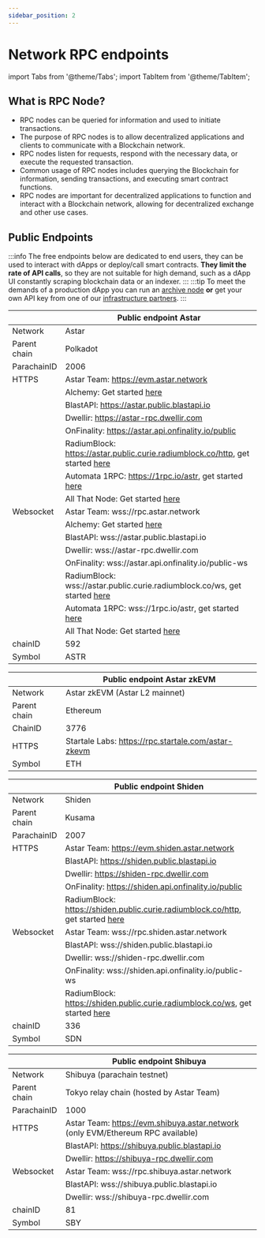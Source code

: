 ```yaml
---
sidebar_position: 2
---
```


# Network RPC endpoints

import Tabs from '@theme/Tabs';
import TabItem from '@theme/TabItem';


## What is RPC Node?
* RPC nodes can be queried for information and used to initiate transactions.
* The purpose of RPC nodes is to allow decentralized applications and clients to communicate with a Blockchain network.
* RPC nodes listen for requests, respond with the necessary data, or execute the requested transaction. 
* Common usage of RPC nodes includes querying the Blockchain for information, sending transactions, and executing smart contract functions.
* RPC nodes are important for decentralized applications to function and interact with a Blockchain network, allowing for decentralized exchange and other use cases.

## Public Endpoints

:::info
The free endpoints below are dedicated to end users, they can be used to interact with dApps or deploy/call smart contracts.
<b>They limit the rate of API calls</b>, so they are not suitable for high demand, such as a dApp UI constantly scraping blockchain data or an indexer.
:::
:::tip
To meet the demands of a production dApp you can run an [archive node](/docs/build/nodes/archive-node/) **or** get your own API key from one of our [infrastructure partners](/docs/build/integrations/node-providers).
:::

<Tabs>
<TabItem value="astar" label="Astar Network" default>

|   | Public endpoint Astar |
| --- | --- |
| Network | Astar |
| Parent chain | Polkadot |
| ParachainID | 2006 |
| HTTPS | Astar Team: https://evm.astar.network |
|         | Alchemy: Get started [here](https://www.alchemy.com/astar) |
|         | BlastAPI: https://astar.public.blastapi.io |
|         | Dwellir: https://astar-rpc.dwellir.com |
|         | OnFinality: https://astar.api.onfinality.io/public |
|         | RadiumBlock: https://astar.public.curie.radiumblock.co/http, get started [here](https://www.radiumblock.com) |
|         | Automata 1RPC: https://1rpc.io/astr, get started [here](https://www.1rpc.io) |
|         | All That Node: Get started [here](https://www.allthatnode.com/protocol/astar.dsrv) |
| Websocket | Astar Team: wss://rpc.astar.network |
|           | Alchemy: Get started [here](https://www.alchemy.com/astar) |
|           | BlastAPI: wss://astar.public.blastapi.io |
|           | Dwellir: wss://astar-rpc.dwellir.com |
|           | OnFinality: wss://astar.api.onfinality.io/public-ws |
|           | RadiumBlock: wss://astar.public.curie.radiumblock.co/ws, get started [here](https://www.radiumblock.com) |
|           | Automata 1RPC: wss://1rpc.io/astr, get started [here](https://www.1rpc.io) |
|           | All That Node: Get started [here](https://www.allthatnode.com/protocol/astar.dsrv) |
| chainID | 592 |
| Symbol | ASTR |

</TabItem>

<TabItem value="astarzk" label="Astar zkEVM" default>

|   | Public endpoint Astar zkEVM |
| --- | --- |
| Network | Astar zkEVM (Astar L2 mainnet) |
| Parent chain | Ethereum |
| ChainID | 3776 |
| HTTPS | Startale Labs: https://rpc.startale.com/astar-zkevm |
| Symbol | ETH |

</TabItem>

<TabItem value="shiden" label="Shiden Network" default>

|   | Public endpoint Shiden |
| --- | --- |
| Network | Shiden |
| Parent chain | Kusama |
| ParachainID | 2007 |
| HTTPS | Astar Team: https://evm.shiden.astar.network |
|         | BlastAPI: https://shiden.public.blastapi.io |
|         | Dwellir: https://shiden-rpc.dwellir.com |
|         | OnFinality: https://shiden.api.onfinality.io/public |
|         | RadiumBlock: https://shiden.public.curie.radiumblock.co/http, get started [here](https://www.radiumblock.com) |
| Websocket |  Astar Team: wss://rpc.shiden.astar.network |
|           | BlastAPI: wss://shiden.public.blastapi.io |
|           | Dwellir: wss://shiden-rpc.dwellir.com |
|           | OnFinality: wss://shiden.api.onfinality.io/public-ws |
|           | RadiumBlock: https://shiden.public.curie.radiumblock.co/ws, get started [here](https://www.radiumblock.com) |
| chainID | 336 |
| Symbol | SDN |

</TabItem>

<TabItem value="shibuya" label="Shibuya Network" default>

|   | Public endpoint Shibuya |
| --- | --- |
| Network | Shibuya (parachain testnet) |
| Parent chain | Tokyo relay chain (hosted by Astar Team) |
| ParachainID | 1000 |
| HTTPS | Astar Team: https://evm.shibuya.astar.network (only EVM/Ethereum RPC available) |
|         | BlastAPI: https://shibuya.public.blastapi.io |
|         | Dwellir: https://shibuya-rpc.dwellir.com |
| Websocket | Astar Team: wss://rpc.shibuya.astar.network |
|           | BlastAPI: wss://shibuya.public.blastapi.io |
|           | Dwellir: wss://shibuya-rpc.dwellir.com |
| chainID | 81 |
| Symbol | SBY |

</TabItem>
</Tabs>
